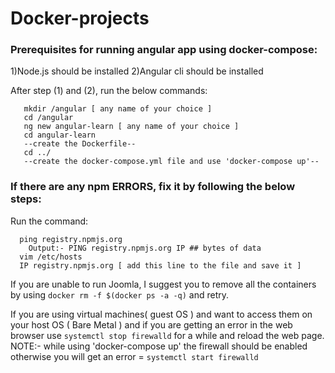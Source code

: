 # Docker-projects
### Prerequisites for running angular app using docker-compose:
1)Node.js should be installed
2)Angular cli should be installed

After step (1) and (2), run the below commands:
```
   mkdir /angular [ any name of your choice ]
   cd /angular
   ng new angular-learn [ any name of your choice ]
   cd angular-learn
   --create the Dockerfile--
   cd ../
   --create the docker-compose.yml file and use 'docker-compose up'--
```

### If there are any npm ERRORS, fix it by following the below steps:
  Run the command:
  ```
    ping registry.npmjs.org
      Output:- PING registry.npmjs.org IP ## bytes of data
    vim /etc/hosts
    IP registry.npmjs.org [ add this line to the file and save it ]
  ```
   
If you are unable to run Joomla, I suggest you to remove all the containers by using 
```docker rm -f $(docker ps -a -q)``` 
and retry.

If you are using virtual machines( guest OS ) and want to access them on your host OS ( Bare Metal ) and if you are getting an error in the web browser use ```systemctl stop firewalld``` for a while and reload the web page.
NOTE:- while using 'docker-compose up' the firewall should be enabled otherwise you will get an error = ```systemctl start firewalld```
    
